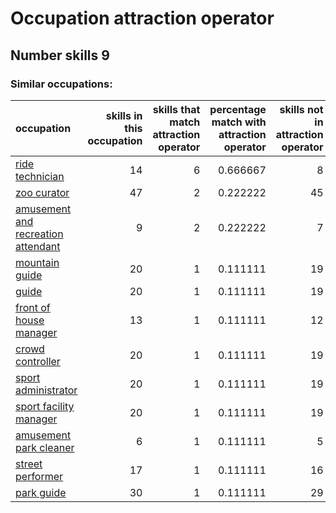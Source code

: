 # Occupation attraction operator
## Number skills 9
### Similar occupations:
| occupation                                                                  |   skills in this occupation |   skills that match attraction operator |   percentage match with attraction operator |   skills not in attraction operator |
|:----------------------------------------------------------------------------|----------------------------:|----------------------------------------:|--------------------------------------------:|------------------------------------:|
| [ride technician](ride_technician.md)                                       |                          14 |                                       6 |                                    0.666667 |                                   8 |
| [zoo curator](zoo_curator.md)                                               |                          47 |                                       2 |                                    0.222222 |                                  45 |
| [amusement and recreation attendant](amusement_and_recreation_attendant.md) |                           9 |                                       2 |                                    0.222222 |                                   7 |
| [mountain guide](mountain_guide.md)                                         |                          20 |                                       1 |                                    0.111111 |                                  19 |
| [guide](guide.md)                                                           |                          20 |                                       1 |                                    0.111111 |                                  19 |
| [front of house manager](front_of_house_manager.md)                         |                          13 |                                       1 |                                    0.111111 |                                  12 |
| [crowd controller](crowd_controller.md)                                     |                          20 |                                       1 |                                    0.111111 |                                  19 |
| [sport administrator](sport_administrator.md)                               |                          20 |                                       1 |                                    0.111111 |                                  19 |
| [sport facility manager](sport_facility_manager.md)                         |                          20 |                                       1 |                                    0.111111 |                                  19 |
| [amusement park cleaner](amusement_park_cleaner.md)                         |                           6 |                                       1 |                                    0.111111 |                                   5 |
| [street performer](street_performer.md)                                     |                          17 |                                       1 |                                    0.111111 |                                  16 |
| [park guide](park_guide.md)                                                 |                          30 |                                       1 |                                    0.111111 |                                  29 |
